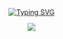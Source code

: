 <div align="center">
  
<div align="center">  
<a href="https://git.io/typing-svg"><img 
src="https://readme-typing-svg.demolab.com?font=Fira+Code&duration=2500&pause=10&color=F4BC1C&width=435&lines=Hi+there!;This+is+Karlee" 
alt="Typing SVG" />
  </a>
  </div>


  <!-- knock code pictures -->
  <img 
src="https://cdn.jsdelivr.net/gh/sun0225SUN/sun0225SUN/assets/images/coding.gif" 
/><br>
